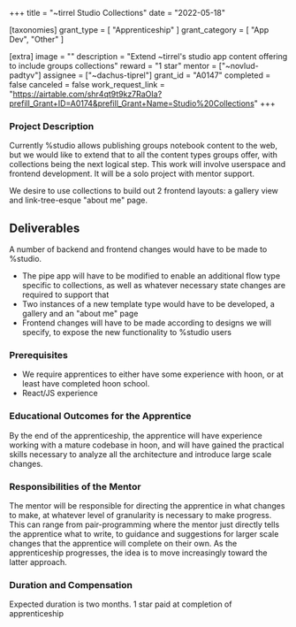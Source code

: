 +++
title = "~tirrel Studio Collections" 
date = "2022-05-18"

[taxonomies]
grant_type = [ "Apprenticeship" ]
grant_category = [ "App Dev", "Other" ]

[extra]
image = ""
description = "Extend ~tirrel's studio app content offering to include groups collections"
reward = "1 star"
mentor = ["~novlud-padtyv"]
assignee = ["~dachus-tiprel"]
grant_id = "A0147"
completed = false
canceled = false
work_request_link = "https://airtable.com/shr4qt9t9kz7RaOIa?prefill_Grant+ID=A0174&prefill_Grant+Name=Studio%20Collections"
+++

### Project Description

Currently %studio allows publishing groups notebook content to the web, but we would like to extend that to all the content types groups offer, with collections being the next logical step. This work will involve userspace and frontend development. It will be a solo project with mentor support.

We desire to use collections to build out 2 frontend layouts: a gallery view and
link-tree-esque "about me" page.

## Deliverables

A number of backend and frontend changes would have to be made to %studio.
- The pipe app will have to be modified to enable an additional flow type
  specific to collections, as well as whatever necessary state changes are
  required to support that
- Two instances of a new template type would have to be developed, a gallery and
  an "about me" page
- Frontend changes will have to be made according to designs we will specify, to
  expose the new functionality to %studio users

### Prerequisites

- We require apprentices to either have some experience with hoon, or at least have completed hoon school.
- React/JS experience

### Educational Outcomes for the Apprentice

By the end of the apprenticeship, the apprentice will have experience working with a mature codebase in hoon, and will have gained the practical skills necessary to analyze all the architecture and introduce large scale changes.

### Responsibilities of the Mentor

The mentor will be responsible for directing the apprentice in what changes to make, at whatever level of granularity is necessary to make progress. This can range from pair-programming where the mentor just directly tells the apprentice what to write, to guidance and suggestions for larger scale changes that the apprentice will complete on their own. As the apprenticeship progresses, the idea is to move increasingly toward the latter approach.

### Duration and Compensation

Expected duration is two months.
1 star paid at completion of apprenticeship
